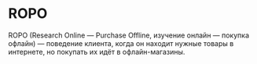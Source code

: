 # ROPO

ROPO (Research Online — Purchase Offline, изучение онлайн — покупка офлайн) — поведение клиента, когда он находит нужные товары в интернете, но покупать их идёт в офлайн-магазины.